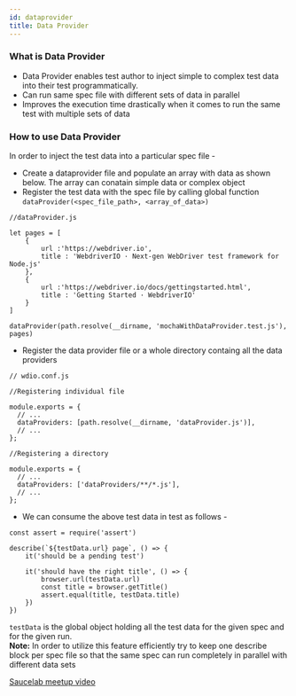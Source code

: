 ```yaml
---
id: dataprovider
title: Data Provider
---
```


### What is Data Provider
* Data Provider enables test author to inject simple to complex test data into their test programmatically. 
* Can run same spec file with different sets of data in parallel
* Improves the execution time drastically when it comes to run the same test with multiple sets of data

### How to use Data Provider
In order to inject the test data into a particular spec file -
* Create a dataprovider file and populate an array with data as shown below. The array can conatain simple data or complex object
* Register the test data with the spec file by calling global function ```dataProvider(<spec_file_path>, <array_of_data>)```

```
//dataProvider.js

let pages = [
    {
        url :'https://webdriver.io', 
        title : 'WebdriverIO · Next-gen WebDriver test framework for Node.js'
    },
    {
        url :'https://webdriver.io/docs/gettingstarted.html', 
        title : 'Getting Started · WebdriverIO'
    }
]

dataProvider(path.resolve(__dirname, 'mochaWithDataProvider.test.js'), pages) 

```

* Register the data provider file or a whole directory containg all the data providers 
```
// wdio.conf.js

//Registering individual file 

module.exports = {
  // ...
  dataProviders: [path.resolve(__dirname, 'dataProvider.js')],
  // ...
};
```
```
//Registering a directory

module.exports = {
  // ...
  dataProviders: ['dataProviders/**/*.js'],
  // ...
};

```
* We can consume the above test data in test as follows -
```
const assert = require('assert')

describe(`${testData.url} page`, () => {
    it('should be a pending test')

    it('should have the right title', () => {
        browser.url(testData.url)
        const title = browser.getTitle()
        assert.equal(title, testData.title)
    })
})
```
```testData``` is the global object holding all the test data for the given spec and for the given run.  
**Note:** In order to utilize this feature efficiently try to keep one describe block per spec file so that the same spec can run completely in parallel with different data sets

[Saucelab meetup video](https://www.youtube.com/watch?v=0YQCVJk8K_Q)


